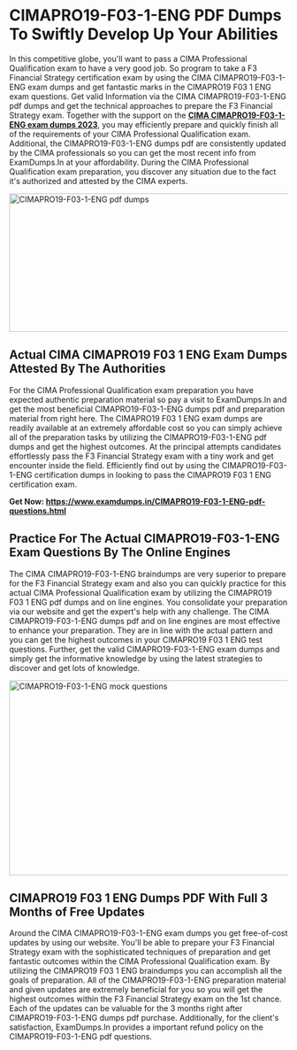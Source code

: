 <h1><strong>CIMAPRO19-F03-1-ENG PDF Dumps To Swiftly Develop Up Your Abilities</strong></h1>
<p>In this competitive globe, you'll want to pass a CIMA Professional Qualification exam to have a very good job. So program to take a F3 Financial Strategy certification exam by using the CIMA CIMAPRO19-F03-1-ENG exam dumps and get fantastic marks in the CIMAPRO19 F03 1 ENG exam questions. Get valid Information via the CIMA CIMAPRO19-F03-1-ENG pdf dumps and get the technical approaches to prepare the F3 Financial Strategy exam. Together with the support on the <strong><a href="https://www.examdumps.in/CIMAPRO19-F03-1-ENG-pdf-questions.html">CIMA CIMAPRO19-F03-1-ENG exam dumps 2023</a></strong>, you may efficiently prepare and quickly finish all of the requirements of your CIMA Professional Qualification exam. Additional, the CIMAPRO19-F03-1-ENG dumps pdf are consistently updated by the CIMA professionals so you can get the most recent info from ExamDumps.In at your affordability. During the CIMA Professional Qualification exam preparation, you discover any situation due to the fact it's authorized and attested by the CIMA experts.</p>
<p><img src="https://i.ibb.co/zxJwW90/Copy-of-Online-Classes-Twitter-header-post-Made-with-Poster-My-Wall-1.png" alt="CIMAPRO19-F03-1-ENG pdf dumps" width="750" height="250" /></p>
<h2><strong>Actual CIMA CIMAPRO19 F03 1 ENG Exam Dumps Attested By The Authorities</strong></h2>
<p>For the CIMA Professional Qualification exam preparation you have expected authentic preparation material so pay a visit to ExamDumps.In and get the most beneficial CIMAPRO19-F03-1-ENG dumps pdf and preparation material from right here. The CIMAPRO19 F03 1 ENG exam dumps are readily available at an extremely affordable cost so you can simply achieve all of the preparation tasks by utilizing the CIMAPRO19-F03-1-ENG pdf dumps and get the highest outcomes. At the principal attempts candidates effortlessly pass the F3 Financial Strategy exam with a tiny work and get encounter inside the field. Efficiently find out by using the CIMAPRO19-F03-1-ENG certification dumps in looking to pass the CIMAPRO19 F03 1 ENG certification exam.</p>
<p><strong>Get Now:&nbsp;<a href="https://www.examdumps.in/CIMAPRO19-F03-1-ENG-pdf-questions.html">https://www.examdumps.in/CIMAPRO19-F03-1-ENG-pdf-questions.html</a></strong></p>
<h2><strong>Practice For The Actual CIMAPRO19-F03-1-ENG Exam Questions By The Online Engines</strong></h2>
<p>The CIMA CIMAPRO19-F03-1-ENG braindumps are very superior to prepare for the F3 Financial Strategy exam and also you can quickly practice for this actual CIMA Professional Qualification exam by utilizing the CIMAPRO19 F03 1 ENG pdf dumps and on line engines. You consolidate your preparation via our website and get the expert's help with any challenge. The CIMA CIMAPRO19-F03-1-ENG dumps pdf and on line engines are most effective to enhance your preparation. They are in line with the actual pattern and you can get the highest outcomes in your CIMAPRO19 F03 1 ENG test questions. Further, get the valid CIMAPRO19-F03-1-ENG exam dumps and simply get the informative knowledge by using the latest strategies to discover and get lots of knowledge.</p>
<p><a href="https://www.examdumps.in/CIMAPRO19-F03-1-ENG-pdf-questions.html"><img src="https://i.ibb.co/QkNtdwY/Copy-of-Zoom-Online-Classes-Facebook-Share-Po-Made-with-Poster-My-Wall-1.jpg" alt="CIMAPRO19-F03-1-ENG mock questions" width="670" height="352" /></a></p>
<h2><strong>CIMAPRO19 F03 1 ENG Dumps PDF With Full 3 Months of Free Updates</strong></h2>
<p>Around the CIMA CIMAPRO19-F03-1-ENG exam dumps you get free-of-cost updates by using our website. You'll be able to prepare your F3 Financial Strategy exam with the sophisticated techniques of preparation and get fantastic outcomes within the CIMA Professional Qualification exam. By utilizing the CIMAPRO19 F03 1 ENG braindumps you can accomplish all the goals of preparation. All of the CIMAPRO19-F03-1-ENG preparation material and given updates are extremely beneficial for you so you will get the highest outcomes within the F3 Financial Strategy exam on the 1st chance. Each of the updates can be valuable for the 3 months right after CIMAPRO19-F03-1-ENG dumps pdf purchase. Additionally, for the client's satisfaction, ExamDumps.In provides a important refund policy on the CIMAPRO19-F03-1-ENG pdf questions.</p>
